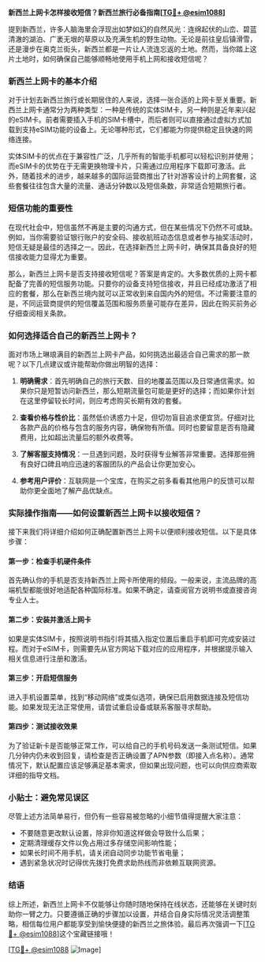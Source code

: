 **新西兰上网卡怎样接收短信？新西兰旅行必备指南[[TG💪+ @esim1088](https://t.me/s/esim1088)]**

提到新西兰，许多人脑海里会浮现出如梦如幻的自然风光：连绵起伏的山峦、碧蓝清澈的湖泊、广袤无垠的草原以及充满生机的野生动物。无论是前往皇后镇滑雪，还是漫步在奥克兰街头，新西兰都是一片让人流连忘返的土地。然而，当你踏上这片土地时，如何确保自己能够顺畅地使用手机上网和接收短信呢？

### 新西兰上网卡的基本介绍

对于计划去新西兰旅行或长期居住的人来说，选择一张合适的上网卡至关重要。新西兰上网卡通常分为两种类型：一种是传统的实体SIM卡，另一种则是近年来兴起的eSIM卡。前者需要插入手机的SIM卡槽中，而后者则可以直接通过虚拟方式加载到支持eSIM功能的设备上。无论哪种形式，它们都能为你提供稳定且快速的网络连接。

实体SIM卡的优点在于兼容性广泛，几乎所有的智能手机都可以轻松识别并使用；而eSIM卡的优势在于无需更换物理卡片，只需通过应用程序下载即可激活。此外，随着技术的进步，越来越多的国际运营商推出了针对游客设计的上网套餐，这些套餐往往包含大量的流量、通话分钟数以及短信条数，非常适合短期旅行者。

### 短信功能的重要性

在现代社会中，短信虽然不再是主要的沟通方式，但在某些情况下仍然不可或缺。例如，当你需要验证银行账户的安全码、接收航班动态信息或者参与抽奖活动时，短信无疑是最佳的选择之一。因此，在选择新西兰上网卡时，确保其具备良好的短信接收能力显得尤为重要。

那么，新西兰上网卡是否支持接收短信呢？答案是肯定的。大多数优质的上网卡都配备了完善的短信服务功能。只要你的设备支持短信接收，并且已经成功激活了相应的套餐，那么在新西兰境内就可以正常收到来自国内外的短信。不过需要注意的是，不同运营商提供的短信覆盖范围和服务质量可能存在差异，因此在购买前务必仔细查阅相关条款。

### 如何选择适合自己的新西兰上网卡？

面对市场上琳琅满目的新西兰上网卡产品，如何挑选出最适合自己需求的那一款呢？以下几点建议或许能帮助你做出明智的选择：

1. **明确需求**：首先明确自己的旅行天数、目的地覆盖范围以及日常通信需求。如果你只是短暂访问新西兰，那么短期流量包可能是更好的选择；而如果你计划在这里停留较长时间，则应考虑购买长期有效的套餐。
   
2. **查看价格与性价比**：虽然低价诱惑力十足，但切勿盲目追求便宜货。仔细对比各款产品的价格与包含的服务内容，确保物有所值。同时也要留意是否有隐藏费用，比如超出流量后的额外收费等。

3. **了解客服支持情况**：一旦遇到问题，及时获得专业解答非常重要。选择那些拥有良好口碑且响应迅速的客服团队的产品会让你更加安心。

4. **参考用户评价**：互联网是一个宝库，在购买之前多看看其他用户的反馈可以帮助你更全面地了解产品优缺点。

### 实际操作指南——如何设置新西兰上网卡以接收短信？

接下来我们将详细介绍如何正确配置新西兰上网卡以便顺利接收短信。以下是具体步骤：

#### 第一步：检查手机硬件条件
首先确认你的手机是否支持新西兰上网卡所使用的频段。一般来说，主流品牌的高端机型都能很好地适配各种国际标准。如果不确定，请查阅官方说明书或直接咨询专业人士。

#### 第二步：安装并激活上网卡
如果是实体SIM卡，按照说明书指引将其插入指定位置后重启手机即可完成安装过程。而对于eSIM卡，则需要先从官方网站下载对应的应用程序，并根据提示输入相关信息进行注册和激活。

#### 第三步：开启短信服务
进入手机设置菜单，找到“移动网络”或类似选项，确保已启用数据连接及短信功能。如果发现无法正常使用，请尝试重启设备或联系客服寻求帮助。

#### 第四步：测试接收效果
为了验证新卡是否能够正常工作，可以给自己的手机号码发送一条测试短信。如果几分钟内仍未收到回复，请检查是否正确设置了APN参数（即接入点名称）。通常情况下，默认配置应该足够满足基本需求，但如果出现问题，也可以向供应商索取详细的指导文档。

### 小贴士：避免常见误区

尽管上述方法简单易行，但仍有一些容易被忽略的小细节值得提醒大家注意：

- 不要随意更改默认设置，除非你知道这样做会导致什么后果；
- 定期清理缓存文件以免占用过多存储空间影响性能；
- 如果长时间不用手机，请关闭自动同步功能节省电量；
- 遇到紧急状况时记得优先拨打免费求助热线而非依赖互联网资源。

### 结语

综上所述，新西兰上网卡不仅能够让你随时随地保持在线状态，还能够在关键时刻助你一臂之力。只要遵循正确的步骤加以设置，并结合自身实际情况灵活调整策略，相信每位用户都能享受到愉快便捷的新西兰之旅体验。最后再次强调一下[[TG💪+ @esim1088](https://t.me/s/esim1088)]这个宝藏链接哦！

[[TG💪+ @esim1088](https://t.me/s/esim1088) ![Image](https://i.postimg.cc/4NQfJmqS/Snipaste-2025-05-13-00-14-12.png)]